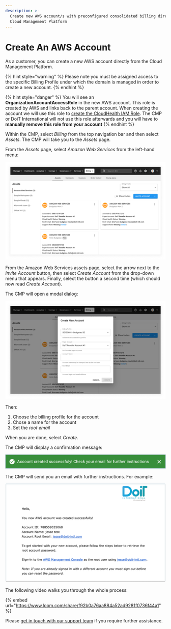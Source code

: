 ```yaml
---
description: >-
  Create new AWS account/s with preconfigured consolidated billing directly from
  Cloud Management Platform
---
```


# Create An AWS Account

As a customer, you can create a new AWS account directly from the Cloud Management Platform.

{% hint style="warning" %}
Please note you must be assigned access to the specific Billing Profile under which the domain is managed in order to create a new account.
{% endhint %}

{% hint style="danger" %}
You will see an **OrganizationAccountAccessRole** in the new AWS account. This role is created by AWS and links back to the parent account. When creating the account we will use this role to [create the CloudHealth IAM Role](https://help.doit-intl.com/amazon-web-services/set-up-cloudhealth). The CMP or DoiT International will not use this role afterwards and you will have to **manually remove this role from your account**
{% endhint %}

Within the CMP, select _Billing_ from the top navigation bar and then select _Assets_. The CMP will take you to the _Assets_ page.

From the _Assets_ page, select _Amazon Web Services_ from the left-hand menu:

![A screenshot showing the Amazon Web Services assets page](../.gitbook/assets/cmp-assets-aws.png)

From the Amazon Web Services assets page, select the arrow next to the _Invite Account_ button, then select _Create Account_ from the drop-down menu that appears. Finally, select the button a second time (which should now read _Create Account_).

The CMP will open a modal dialog:

![A screenshot showing the _Create Account__ modal dialog](../.gitbook/assets/cmp-assets-aws-create-account-modal.png)

Then:

1. Choose the billing profile for the account
2. Chose a name for the account
3. Set the _root email_

When you are done, select _Create_.

The CMP will display a confirmation message:

!["Account created successfully! Check your email for further instructions"](../.gitbook/assets/cmp-aws-account-successful.png)

The CMP will send you an email with further instructions. For example:

![A screenshot of a _New Account_ email](../.gitbook/assets/email-aws-create-2.png)

The following video walks you through the whole process:

{% embed url="https://www.loom.com/share/f92b0a76aa884a52ad9281f0736f44a1" %}

Please [get in touch with our support team](https://support.doit-intl.com) if you require further assistance.
